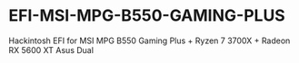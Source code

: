 # EFI-MSI-MPG-B550-GAMING-PLUS
Hackintosh EFI for MSI MPG B550 Gaming Plus + Ryzen 7 3700X + Radeon RX 5600 XT Asus Dual
